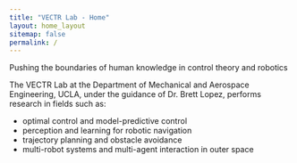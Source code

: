 ```yaml
---
title: "VECTR Lab - Home"
layout: home_layout
sitemap: false
permalink: /
---
```


<p class="lead">
  Pushing the boundaries of human knowledge in control theory and robotics
</p>

The VECTR Lab at the Department of Mechanical and Aerospace Engineering, UCLA, under the guidance of Dr. Brett Lopez, performs research in fields such as:
<ul>
  <li>optimal control and model-predictive control</li>
  <li>perception and learning for robotic navigation</li>
  <li>trajectory planning and obstacle avoidance</li>
  <li>multi-robot systems and multi-agent interaction in outer space</li>
</ul>
